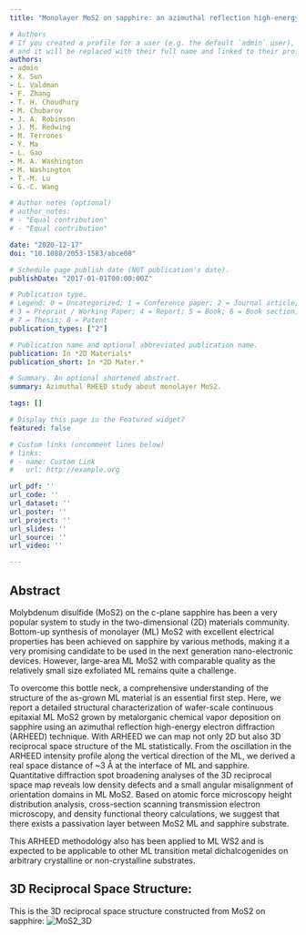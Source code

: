 ```yaml
---
title: "Monolayer MoS2 on sapphire: an azimuthal reflection high-energy electron diffraction perspective"

# Authors
# If you created a profile for a user (e.g. the default `admin` user), write the username (folder name) here 
# and it will be replaced with their full name and linked to their profile.
authors:
- admin
- X. Sun
- L. Valdman
- F. Zhang
- T. H. Choudhury
- M. Chubarov
- J. A. Robinson
- J. M. Redwing
- M. Terrones
- Y. Ma
- L. Gao
- M. A. Washington
- M. Washington
- T.-M. Lu
- G.-C. Wang

# Author notes (optional)
# author_notes:
# - "Equal contribution"
# - "Equal contribution"

date: "2020-12-17"
doi: "10.1088/2053-1583/abce08"

# Schedule page publish date (NOT publication's date).
publishDate: "2017-01-01T00:00:00Z"

# Publication type.
# Legend: 0 = Uncategorized; 1 = Conference paper; 2 = Journal article;
# 3 = Preprint / Working Paper; 4 = Report; 5 = Book; 6 = Book section;
# 7 = Thesis; 8 = Patent
publication_types: ["2"]

# Publication name and optional abbreviated publication name.
publication: In *2D Materials*
publication_short: In *2D Mater.*

# Summary. An optional shortened abstract.
summary: Azimuthal RHEED study about monolayer MoS2.

tags: []

# Display this page in the Featured widget?
featured: false

# Custom links (uncomment lines below)
# links:
# - name: Custom Link
#   url: http://example.org

url_pdf: ''
url_code: ''
url_dataset: ''
url_poster: ''
url_project: ''
url_slides: ''
url_source: ''
url_video: ''

---
```

## Abstract

Molybdenum disulfide (MoS2) on the c-plane sapphire has been a very popular system to study in the two-dimensional (2D) materials community. Bottom-up synthesis of monolayer (ML) MoS2 with excellent electrical properties has been achieved on sapphire by various methods, making it a very promising candidate to be used in the next generation nano-electronic devices. However, large-area ML MoS2 with comparable quality as the relatively small size exfoliated ML remains quite a challenge. 

To overcome this bottle neck, a comprehensive understanding of the structure of the as-grown ML material is an essential first step. Here, we report a detailed structural characterization of wafer-scale continuous epitaxial ML MoS2 grown by metalorganic chemical vapor deposition on sapphire using an azimuthal reflection high-energy electron diffraction (ARHEED) technique. With ARHEED we can map not only 2D but also 3D reciprocal space structure of the ML statistically. From the oscillation in the ARHEED intensity profile along the vertical direction of the ML, we derived a real space distance of ~3 Å at the interface of ML and sapphire. Quantitative diffraction spot broadening analyses of the 3D reciprocal space map reveals low density defects and a small angular misalignment of orientation domains in ML MoS2. Based on atomic force microscopy height distribution analysis, cross-section scanning transmission electron microscopy, and density functional theory calculations, we suggest that there exists a passivation layer between MoS2 ML and sapphire substrate. 

This ARHEED methodology also has been applied to ML WS2 and is expected to be applicable to other ML transition metal dichalcogenides on arbitrary crystalline or non-crystalline substrates.


## 3D Reciprocal Space Structure:

This is the 3D reciprocal space structure constructed from MoS2 on sapphire:
![MoS2_3D](MoS2-3D.gif "An annimation showing the 3D reciprocal space structure")